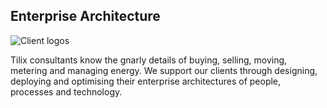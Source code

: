 ## Enterprise Architecture
![Client logos][1]

Tilix consultants know the gnarly details of buying, selling, moving, metering and managing energy. We support our clients through designing, deploying and optimising their enterprise architectures of people, processes and technology.

[1]: http://www.tilix.uk.s3.amazonaws.com/img/heating-reimagined.png
[more]: /clients/energy-supply
